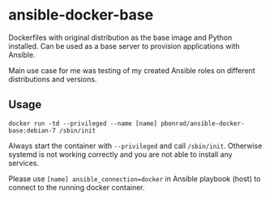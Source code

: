 ansible-docker-base
===================

Dockerfiles with original distribution as the base image and Python installed. Can be used as a base server to provision applications with Ansible.

Main use case for me was testing of my created Ansible roles on different distributions and versions.

Usage
-----
    docker run -td --privileged --name [name] pbonrad/ansible-docker-base:debian-7 /sbin/init

Always start the container with `--privileged` and call `/sbin/init`. Otherwise systemd is not working correctly and you are not able to install any services.

Please use `[name] ansible_connection=docker` in Ansible playbook (host) to connect to the running docker container.

